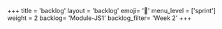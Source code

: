 +++
title = 'backlog'
layout = 'backlog'
emoji= '📝'
menu_level = ['sprint']
weight = 2
backlog= 'Module-JS1'
backlog_filter= 'Week 2'
+++


